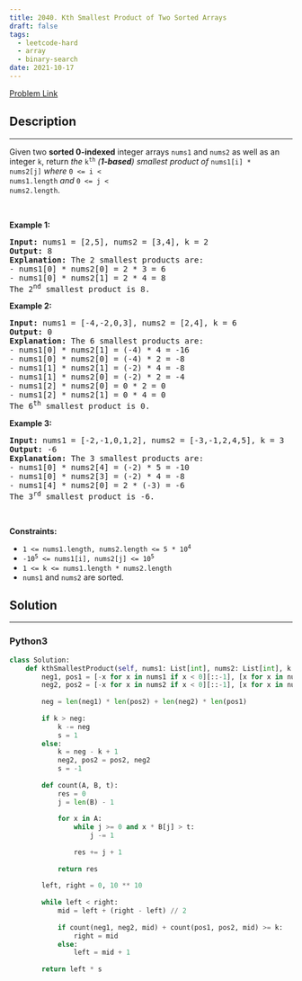 ```yaml
---
title: 2040. Kth Smallest Product of Two Sorted Arrays
draft: false
tags: 
  - leetcode-hard
  - array
  - binary-search
date: 2021-10-17
---
```


[Problem Link](https://leetcode.com/problems/kth-smallest-product-of-two-sorted-arrays/)

## Description

---
Given two <strong>sorted 0-indexed</strong> integer arrays <code>nums1</code> and <code>nums2</code> as well as an integer <code>k</code>, return <em>the </em><code>k<sup>th</sup></code><em> (<strong>1-based</strong>) smallest product of </em><code>nums1[i] * nums2[j]</code><em> where </em><code>0 &lt;= i &lt; nums1.length</code><em> and </em><code>0 &lt;= j &lt; nums2.length</code>.
<p>&nbsp;</p>
<p><strong class="example">Example 1:</strong></p>

<pre>
<strong>Input:</strong> nums1 = [2,5], nums2 = [3,4], k = 2
<strong>Output:</strong> 8
<strong>Explanation:</strong> The 2 smallest products are:
- nums1[0] * nums2[0] = 2 * 3 = 6
- nums1[0] * nums2[1] = 2 * 4 = 8
The 2<sup>nd</sup> smallest product is 8.
</pre>

<p><strong class="example">Example 2:</strong></p>

<pre>
<strong>Input:</strong> nums1 = [-4,-2,0,3], nums2 = [2,4], k = 6
<strong>Output:</strong> 0
<strong>Explanation:</strong> The 6 smallest products are:
- nums1[0] * nums2[1] = (-4) * 4 = -16
- nums1[0] * nums2[0] = (-4) * 2 = -8
- nums1[1] * nums2[1] = (-2) * 4 = -8
- nums1[1] * nums2[0] = (-2) * 2 = -4
- nums1[2] * nums2[0] = 0 * 2 = 0
- nums1[2] * nums2[1] = 0 * 4 = 0
The 6<sup>th</sup> smallest product is 0.
</pre>

<p><strong class="example">Example 3:</strong></p>

<pre>
<strong>Input:</strong> nums1 = [-2,-1,0,1,2], nums2 = [-3,-1,2,4,5], k = 3
<strong>Output:</strong> -6
<strong>Explanation:</strong> The 3 smallest products are:
- nums1[0] * nums2[4] = (-2) * 5 = -10
- nums1[0] * nums2[3] = (-2) * 4 = -8
- nums1[4] * nums2[0] = 2 * (-3) = -6
The 3<sup>rd</sup> smallest product is -6.
</pre>

<p>&nbsp;</p>
<p><strong>Constraints:</strong></p>

<ul>
	<li><code>1 &lt;= nums1.length, nums2.length &lt;= 5 * 10<sup>4</sup></code></li>
	<li><code>-10<sup>5</sup> &lt;= nums1[i], nums2[j] &lt;= 10<sup>5</sup></code></li>
	<li><code>1 &lt;= k &lt;= nums1.length * nums2.length</code></li>
	<li><code>nums1</code> and <code>nums2</code> are sorted.</li>
</ul>


## Solution

---
### Python3
``` py title='kth-smallest-product-of-two-sorted-arrays'
class Solution:
    def kthSmallestProduct(self, nums1: List[int], nums2: List[int], k: int) -> int:
        neg1, pos1 = [-x for x in nums1 if x < 0][::-1], [x for x in nums1 if x >= 0]
        neg2, pos2 = [-x for x in nums2 if x < 0][::-1], [x for x in nums2 if x >= 0]
        
        neg = len(neg1) * len(pos2) + len(neg2) * len(pos1)
        
        if k > neg:
            k -= neg
            s = 1
        else:
            k = neg - k + 1
            neg2, pos2 = pos2, neg2
            s = -1
        
        def count(A, B, t):
            res = 0
            j = len(B) - 1
            
            for x in A:
                while j >= 0 and x * B[j] > t:
                    j -= 1
                
                res += j + 1
            
            return res
            
        left, right = 0, 10 ** 10
        
        while left < right:
            mid = left + (right - left) // 2
            
            if count(neg1, neg2, mid) + count(pos1, pos2, mid) >= k:
                right = mid
            else:
                left = mid + 1
        
        return left * s
        
```

